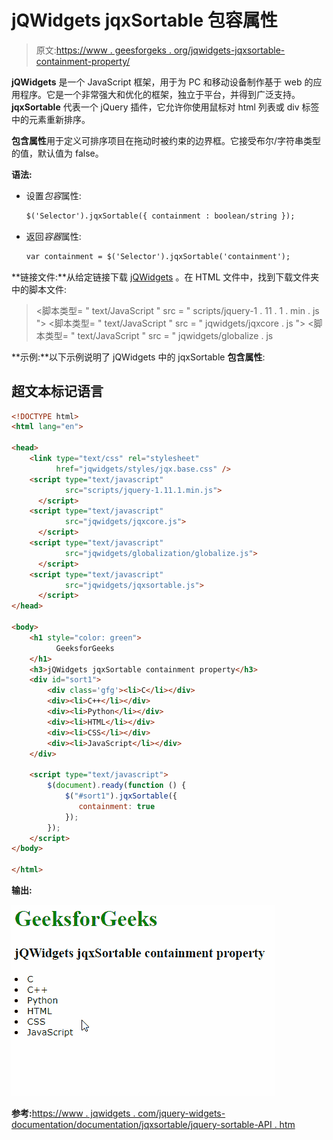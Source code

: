 # jQWidgets jqxSortable 包容属性

> 原文:[https://www . geesforgeks . org/jqwidgets-jqxsortable-containment-property/](https://www.geeksforgeeks.org/jqwidgets-jqxsortable-containment-property/)

**jQWidgets** 是一个 JavaScript 框架，用于为 PC 和移动设备制作基于 web 的应用程序。它是一个非常强大和优化的框架，独立于平台，并得到广泛支持。 **jqxSortable** 代表一个 jQuery 插件，它允许你使用鼠标对 html 列表或 div 标签中的元素重新排序。

**包含属性**用于定义可排序项目在拖动时被约束的边界框。它接受布尔/字符串类型的值，默认值为 false。

**语法:**

*   设置*包容*属性:

    ```html
    $('Selector').jqxSortable({ containment : boolean/string });
    ```

*   返回*容器*属性:

    ```html
    var containment = $('Selector').jqxSortable('containment');
    ```

**链接文件:**从给定链接下载 [jQWidgets](https://www.jqwidgets.com/download/) 。在 HTML 文件中，找到下载文件夹中的脚本文件:

> <link type="”text/css”" rel="”stylesheet”" href="”jqwidgets/styles/jqx.base.css”">
> <脚本类型= " text/JavaScript " src = " scripts/jquery-1 . 11 . 1 . min . js "></脚本类型>
> <脚本类型= " text/JavaScript " src = " jqwidgets/jqxcore . js "></脚本类型>
> <脚本类型= " text/JavaScript " src = " jqwidgets/globalize . js

**示例:**以下示例说明了 jQWidgets 中的 jqxSortable **包含属性**:

## 超文本标记语言

```html
<!DOCTYPE html>
<html lang="en">

<head>
    <link type="text/css" rel="stylesheet" 
          href="jqwidgets/styles/jqx.base.css" />
    <script type="text/javascript" 
            src="scripts/jquery-1.11.1.min.js">
      </script>
    <script type="text/javascript" 
            src="jqwidgets/jqxcore.js">
      </script>
    <script type="text/javascript" 
            src="jqwidgets/globalization/globalize.js">
      </script>
    <script type="text/javascript" 
            src="jqwidgets/jqxsortable.js">
      </script>
</head>

<body>
    <h1 style="color: green">
          GeeksforGeeks 
    </h1>
    <h3>jQWidgets jqxSortable containment property</h3>
    <div id="sort1">
        <div class='gfg'><li>C</li></div>
        <div><li>C++</li></div>
        <div><li>Python</li></div>
        <div><li>HTML</li></div>
        <div><li>CSS</li></div>
        <div><li>JavaScript</li></div>
    </div>    

    <script type="text/javascript">
        $(document).ready(function () {
            $("#sort1").jqxSortable({
               containment: true
            });
        });
    </script>
</body>

</html>
```

**输出:**

![](img/502163bd95d3c5bf187111a09d5a7f34.png)

**参考:**[https://www . jqwidgets . com/jquery-widgets-documentation/documentation/jqxsortable/jquery-sortable-API . htm](https://www.jqwidgets.com/jquery-widgets-documentation/documentation/jqxsortable/jquery-sortable-api.htm)